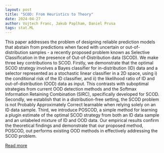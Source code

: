 ```yaml
---
layout: post
title: "SCOD: From Heuristics to Theory"
date: 2024-04-27
author: Vojtech Franc, Jakub Paplham, Daniel Prusa
tags: stat.ML
---
```


This paper addresses the problem of designing reliable prediction models that abstain from predictions when faced with uncertain or out-of-distribution samples - a recently proposed problem known as Selective Classification in the presence of Out-of-Distribution data (SCOD). We make three key contributions to SCOD. Firstly, we demonstrate that the optimal SCOD strategy involves a Bayes classifier for in-distribution (ID) data and a selector represented as a stochastic linear classifier in a 2D space, using i) the conditional risk of the ID classifier, and ii) the likelihood ratio of ID and out-of-distribution (OOD) data as input. This contrasts with suboptimal strategies from current OOD detection methods and the Softmax Information Retaining Combination (SIRC), specifically developed for SCOD. Secondly, we establish that in a distribution-free setting, the SCOD problem is not Probably Approximately Correct learnable when relying solely on an ID data sample. Third, we introduce POSCOD, a simple method for learning a plugin estimate of the optimal SCOD strategy from both an ID data sample and an unlabeled mixture of ID and OOD data. Our empirical results confirm the theoretical findings and demonstrate that our proposed method, POSCOD, out performs existing OOD methods in effectively addressing the SCOD problem.

[Read more](https://arxiv.org/abs/2403.16916)